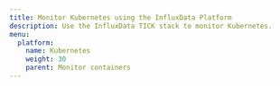 ```yaml
---
title: Monitor Kubernetes using the InfluxData Platform
description: Use the InfluxData TICK stack to monitor Kubernetes.
menu:
  platform:
    name: Kubernetes
    weight: 30
    parent: Monitor containers
---
```

